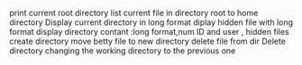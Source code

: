 print current root directory
list current file in directory
root to home directory
Display current directory in long format
diplay hidden file with long format
display directory contant :long format,num ID and user , hidden files
create directory 
move betty file to new directory 
delete file from dir
 Delete directory
changing the working directory to the previous one 
